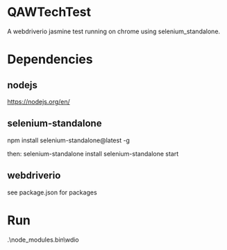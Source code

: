# QAWTechTest
A webdriverio jasmine test running on chrome using selenium_standalone.

# Dependencies

## nodejs
https://nodejs.org/en/

## selenium-standalone
npm install selenium-standalone@latest -g

then:
selenium-standalone install
selenium-standalone start

## webdriverio
see package.json for packages

# Run
.\node_modules\.bin\wdio
